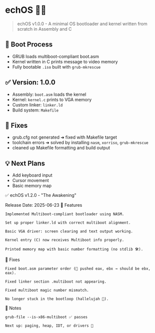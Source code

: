 # echOS 🔧🧠

> echOS v1.0.0 - A minimal OS bootloader and kernel written from scratch in Assembly and C

## 🚀 Boot Process
- GRUB loads multiboot-compliant boot.asm
- Kernel written in C prints message to video memory
- Fully bootable `.iso` built with `grub-mkrescue`

## ✅ Version: 1.0.0
- Assembly: `boot.asm` loads the kernel
- Kernel: `kernel.c` prints to VGA memory
- Custom linker: `linker.ld`
- Build system: `Makefile`

## 🐛 Fixes
- grub.cfg not generated ➜ fixed with Makefile target
- toolchain errors ➜ solved by installing `nasm`, `xorriso`, `grub-mkrescue`
- cleaned up Makefile formatting and build output

## 💡 Next Plans
- Add keyboard input
- Cursor movement
- Basic memory map

✅ echOS v1.2.0 - "The Awakening"

Release Date: 2025-06-23
🚀 Features

    Implemented Multiboot-compliant bootloader using NASM.

    Set up proper linker.ld with correct multiboot alignment.

    Basic VGA driver: screen clearing and text output working.

    Kernel entry (C) now receives Multiboot info properly.

    Printed memory map with basic number formatting (no stdlib 🛠️).

🐛 Fixes

    Fixed boot.asm parameter order (🤦 pushed eax, ebx → should be ebx, eax).

    Fixed linker section .multiboot not appearing.

    Fixed multiboot magic number mismatch.

    No longer stuck in the bootloop (hallelujah 🙏).

🔧 Notes

    grub-file --is-x86-multiboot ✅ passes

    Next up: paging, heap, IDT, or drivers 👀



